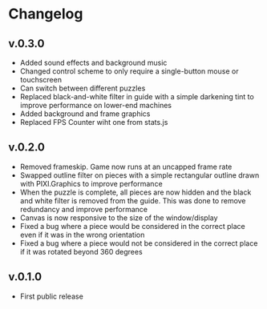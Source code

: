 # Changelog

## v.0.3.0

- Added sound effects and background music
- Changed control scheme to only require a single-button mouse or touchscreen
- Can switch between different puzzles
- Replaced black-and-white filter in guide with a simple darkening tint to improve performance on lower-end machines
- Added background and frame graphics
- Replaced FPS Counter wiht one from stats.js

## v.0.2.0

- Removed frameskip. Game now runs at an uncapped frame rate
- Swapped outline filter on pieces with a simple rectangular outline drawn with PIXI.Graphics to improve performance
- When the puzzle is complete, all pieces are now hidden and the black and white filter is removed from the guide. This
was done to remove redundancy and improve performance
- Canvas is now responsive to the size of the window/display
- Fixed a bug where a piece would be considered in the correct place even if it was in the wrong orientation
- Fixed a bug where a piece would not be considered in the correct place if it was rotated beyond 360 degrees

## v.0.1.0

- First public release
